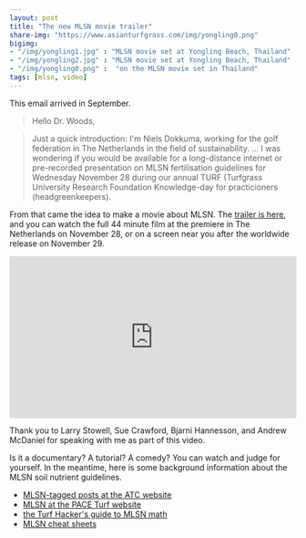 ```yaml
---
layout: post
title: "The new MLSN movie trailer"
share-img: "https://www.asianturfgrass.com/img/yongling0.png"
bigimg:
- "/img/yongling1.jpg" : "MLSN movie set at Yongling Beach, Thailand"
- "/img/yongling2.jpg" : "MLSN movie set at Yongling Beach, Thailand"
- "/img/yongling0.png" :  "on the MLSN movie set in Thailand"
tags: [mlsn, video]
---
```


This email arrived in September.

> Hello Dr. Woods,

> Just a quick introduction: I'm Niels Dokkuma, working for the golf federation in The Netherlands in the field of sustainability. ... I was wondering if you would be available for a long-distance internet or pre-recorded presentation on MLSN fertilisation guidelines for Wednesday November 28 during our annual TURF (Turfgrass University Research Foundation Knowledge-day for practicioners (headgreenkeepers).

From that came the idea to make a movie about MLSN. The [trailer is here](https://vimeo.com/micahwoods/humbugshort), and you can watch the full 44 minute film at the premiere in The Netherlands on November 28, or on a screen near you after the worldwide release on November 29.

<div style="padding:56.25% 0 0 0;position:relative;"><iframe src="https://player.vimeo.com/video/301014516" style="position:absolute;top:0;left:0;width:100%;height:100%;" frameborder="0" webkitallowfullscreen mozallowfullscreen allowfullscreen></iframe></div><script src="https://player.vimeo.com/api/player.js"></script>

Thank you to Larry Stowell, Sue Crawford, Bjarni Hannesson, and Andrew McDaniel for speaking with me as part of this video.

Is it a documentary? A tutorial? A comedy? You can watch and judge for yourself. In the meantime, here is some background information about the MLSN soil nutrient guidelines.

* [MLSN-tagged posts at the ATC website](https://www.asianturfgrass.com/tags/#mlsn)
* [MLSN at the PACE Turf website](https://www.paceturf.org/journal/minimum_level_for_sustainable_nutrition)
* [the Turf Hacker's guide to MLSN math](http://www.turfhacker.com/2018/03/mlsn-math-step-by-step.html) 
* [MLSN cheat sheets](https://www.asianturfgrass.com/2018-02-03-new-mlsn-cheat-sheet/)
